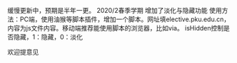 缓慢更新中，预期是半年一更。
2020/2春季学期
增加了淡化与隐藏功能
使用方法：PC端，使用油猴等脚本插件，增加一个脚本。网址填elective.pku.edu.cn，内容为js文件内容。移动端推荐能使用脚本的浏览器，比如via。
isHidden控制是否隐藏，1：隐藏，0：淡化

欢迎提意见

